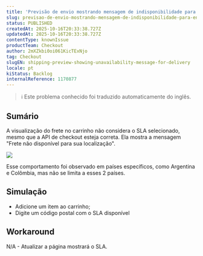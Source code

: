 ```yaml
---
title: 'Previsão de envio mostrando mensagem de indisponibilidade para entrega'
slug: previsao-de-envio-mostrando-mensagem-de-indisponibilidade-para-entrega
status: PUBLISHED
createdAt: 2025-10-16T20:33:38.727Z
updatedAt: 2025-10-16T20:33:38.727Z
contentType: knownIssue
productTeam: Checkout
author: 2mXZkbi0oi061KicTExNjo
tag: Checkout
slugEN: shipping-preview-showing-unavailability-message-for-delivery
locale: pt
kiStatus: Backlog
internalReference: 1170877
---
```


>ℹ️ Este problema conhecido foi traduzido automaticamente do inglês.

## Sumário


A visualização do frete no carrinho não considera o SLA selecionado, mesmo que a API de checkout esteja correta. Ela mostra a mensagem "Frete não disponível para sua localização".

 ![](https://vtexhelp.zendesk.com/attachments/token/oKGiw0BqXd83twkctR84fT0Wc/?name=image.png)

Esse comportamento foi observado em países específicos, como Argentina e Colômbia, mas não se limita a esses 2 países.
## Simulação



- Adicione um item ao carrinho;
- Digite um código postal com o SLA disponível
## Workaround


N/A - Atualizar a página mostrará o SLA.


